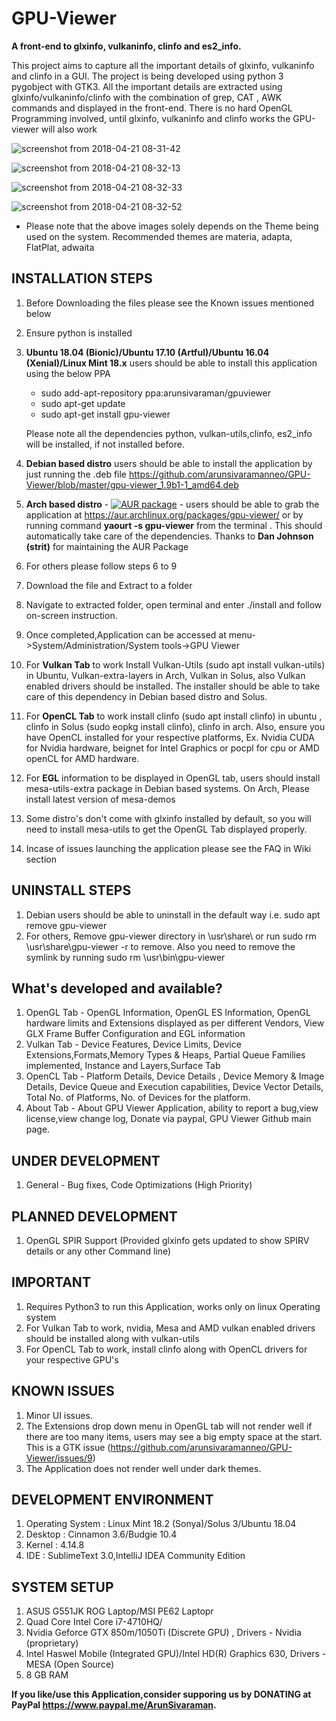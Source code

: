 ﻿# GPU-Viewer
**A front-end to glxinfo, vulkaninfo, clinfo and es2_info.** 


This project aims to capture all the important details of glxinfo, vulkaninfo and clinfo in a GUI. The project is being developed using python 3 pygobject with GTK3. All the important details are extracted using glxinfo/vulkaninfo/clinfo with the combination of grep, CAT , AWK commands and displayed in the front-end. There is no hard OpenGL Programming involved, until glxinfo, vulkaninfo and clinfo works the GPU-viewer will also work

![screenshot from 2018-04-21 08-31-42](https://user-images.githubusercontent.com/30646692/39079754-a690b38e-453e-11e8-9963-435ef05365d5.png)

![screenshot from 2018-04-21 08-32-13](https://user-images.githubusercontent.com/30646692/39079755-a997a1dc-453e-11e8-98cc-17a90b68126b.png)

![screenshot from 2018-04-21 08-32-33](https://user-images.githubusercontent.com/30646692/39079758-afc848ea-453e-11e8-9f55-d30c594f8eb6.png)

![screenshot from 2018-04-21 08-32-52](https://user-images.githubusercontent.com/30646692/39079760-b41509f6-453e-11e8-9e67-eb704e57e662.png)


* Please note that the above images solely depends on the Theme being used on the system. Recommended themes are materia, adapta, FlatPlat, adwaita

## INSTALLATION STEPS 

1. Before Downloading the files please see the Known issues mentioned below
2. Ensure python is installed
3. **Ubuntu 18.04 (Bionic)/Ubuntu 17.10 (Artful)/Ubuntu 16.04 (Xenial)/Linux Mint 18.x** users should be able to install this application using the below PPA

    * sudo add-apt-repository ppa:arunsivaraman/gpuviewer
    * sudo apt-get update
    * sudo apt-get install gpu-viewer
    
    Please note all the dependencies python, vulkan-utils,clinfo, es2_info will be installed, if not installed before.
    
4. **Debian based distro** users should be able to install the application by just running the .deb file https://github.com/arunsivaramanneo/GPU-Viewer/blob/master/gpu-viewer_1.9b1-1_amd64.deb
5. **Arch based distro** - 	[![AUR package](https://repology.org/badge/version-for-repo/aur/gpu-viewer.svg)](https://repology.org/metapackage/gpu-viewer) - users should be able to grab the application at https://aur.archlinux.org/packages/gpu-viewer/ or by running command **yaourt -s gpu-viewer** from the terminal . This should automatically take care of the dependencies. Thanks to **Dan Johnson (strit)** for maintaining the AUR Package
6. For others please follow steps 6 to 9
7. Download the file and Extract to a folder
8. Navigate to extracted folder, open terminal and enter ./install and follow on-screen instruction.
9. Once completed,Application can be accessed at menu->System/Administration/System tools->GPU Viewer
10. For **Vulkan Tab** to work Install Vulkan-Utils (sudo apt install vulkan-utils) in Ubuntu, Vulkan-extra-layers in Arch, Vulkan in Solus, also Vulkan enabled drivers should be installed.
The installer should be able to take care of this dependency in Debian based distro and Solus. 
11. For **OpenCL Tab** to work install clinfo (sudo apt install clinfo) in ubuntu , clinfo in Solus (sudo eopkg install clinfo), clinfo in arch. Also, ensure you have OpenCL installed for your respective platforms, Ex. Nvidia CUDA for Nvidia hardware, beignet for Intel Graphics or pocpl for cpu or AMD openCL for AMD hardware.
12. For **EGL** information to be displayed in OpenGL tab, users should install mesa-utils-extra package in Debian based systems. On Arch, Please install latest version of mesa-demos
12. Some distro's don't come with glxinfo installed by default, so you will need to install mesa-utils to get the OpenGL Tab displayed properly.
13. Incase of issues launching the application please see the FAQ in Wiki section

## UNINSTALL STEPS

1. Debian users should be able to uninstall in the default way i.e. sudo apt remove gpu-viewer
2. For others, Remove gpu-viewer directory in \usr\share\  or run sudo rm \usr\share\gpu-viewer -r to remove. Also you need to remove the symlink by running sudo rm \usr\bin\gpu-viewer

## What's developed and available?

1. OpenGL Tab - OpenGL Information, OpenGL ES Information, OpenGL hardware limits and Extensions displayed as per different Vendors, View GLX Frame Buffer Configuration and EGL information
2. Vulkan Tab - Device Features, Device Limits, Device Extensions,Formats,Memory Types & Heaps, Partial Queue Families implemented, Instance and Layers,Surface Tab
3. OpenCL Tab - Platform Details, Device Details , Device Memory & Image Details, Device Queue and Execution capabilities, Device Vector Details, Total No. of Platforms, No. of Devices for the platform.
4. About Tab - About GPU Viewer Application, ability to report a bug,view license,view change log, Donate via paypal, GPU Viewer Github main page.


## UNDER DEVELOPMENT

1. General - Bug fixes, Code Optimizations (High Priority)

## PLANNED DEVELOPMENT

1. OpenGL SPIR Support (Provided glxinfo gets updated to show SPIRV details or any other Command line)

## IMPORTANT

1. Requires Python3 to run this Application, works only on linux Operating system
2. For Vulkan Tab to work, nvidia, Mesa and AMD vulkan enabled drivers should be installed along with vulkan-utils
3. For OpenCL Tab to work, install clinfo along with OpenCL drivers for your respective GPU's

## KNOWN ISSUES

1. Minor UI issues.
2. The Extensions drop down menu in OpenGL tab will not render well if there are too many items, users may see a big empty space at the start. This is a GTK issue (https://github.com/arunsivaramanneo/GPU-Viewer/issues/9)
3. The Application does not render well under dark themes.

## DEVELOPMENT ENVIRONMENT

1. Operating System : Linux Mint 18.2 (Sonya)/Solus 3/Ubuntu 18.04
2. Desktop : Cinnamon 3.6/Budgie 10.4
3. Kernel : 4.14.8
4. IDE : SublimeText 3.0,IntelliJ IDEA Community Edition


## SYSTEM SETUP

1. ASUS G551JK ROG Laptop/MSI PE62 Laptopr
2. Quad Core Intel Core i7-4710HQ/
3. Nvidia Geforce GTX 850m/1050Ti (Discrete GPU) , Drivers - Nvidia (proprietary)
4. Intel Haswel Mobile (Integrated GPU)/Intel HD(R) Graphics 630, Drivers - MESA (Open Source)
5. 8 GB RAM

**If you like/use this Application,consider supporing us by DONATING at PayPal https://www.paypal.me/ArunSivaraman.**
